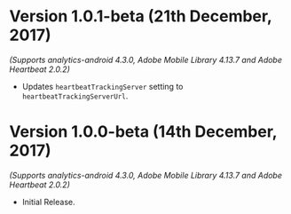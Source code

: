 Version 1.0.1-beta (21th December, 2017)
========================================
*(Supports analytics-android 4.3.0, Adobe Mobile Library 4.13.7 and Adobe Heartbeat 2.0.2)*

  * Updates `heartbeatTrackingServer` setting to `heartbeatTrackingServerUrl`.

Version 1.0.0-beta (14th December, 2017)
========================================
*(Supports analytics-android 4.3.0, Adobe Mobile Library 4.13.7 and Adobe Heartbeat 2.0.2)*

  * Initial Release.
